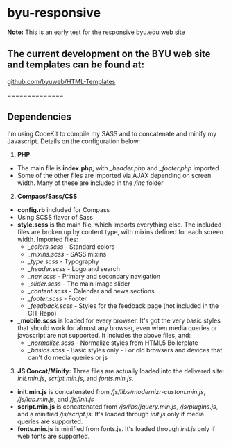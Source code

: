 byu-responsive
==============

**Note:** This is an early test for the responsive byu.edu web site

## The current development on the BYU web site and templates can be found at:
[github.com/byuweb/HTML-Templates](https://github.com/byuweb/HTML-Templates)

==============
## Dependencies

I'm using CodeKit to compile my SASS and to concatenate and minify my Javascript. Details on the configuration below:

1. **PHP**
  - The main file is **index.php**, with *_header.php* and *_footer.php* imported
  - Some of the other files are imported via AJAX depending on screen width. Many of these are included in the */inc* folder
2. **Compass/Sass/CSS**
  - **config.rb** included for Compass
  - Using SCSS flavor of Sass
  - **style.scss** is the main file, which imports everything else. The included files are broken up by content type, with mixins defined for each screen width. Imported files:
      - *_colors.scss* - Standard colors
      - *_mixins.scss* - SASS mixins
      - *_type.scss* - Typography
      - *_header.scss* - Logo and search
      - *_nav.scss* - Primary and secondary navigation
      - *_slider.scss* - The main image slider
      - *_content.scss* - Calendar and news sections
      - *_footer.scss* - Footer
      - *_feedback.scss* - Styles for the feedback page (not included in the GIT Repo)
  - **_mobile.scss** is loaded for every browser. It's got the very basic styles that should work for almost any browser, even when media queries or javascript are not supported. It includes the above files, and:
      - *_normalize.scss* - Normalize styles from HTML5 Boilerplate
      - *_basics.scss* - Basic styles only - For old browsers and devices that can't do media queries or js
3. **JS Concat/Minify:** Three files are actually loaded into the delivered site: *init.min.js*, *script.min.js*, and *fonts.min.js*.
  - **init.min.js** is concatenated from */js/libs/modernizr-custom.min.js*, */js/lab.min.js*, and */js/init.js*
  - **script.min.js** is concatenated from */js/libs/jquery.min.js*, */js/plugins.js*, and a minified */js/script.js*. It's loaded through *init.js* only if media queries are supported.
  - **fonts.min.js** is minified from fonts.js. It's loaded through *init.js* only if web fonts are supported.
